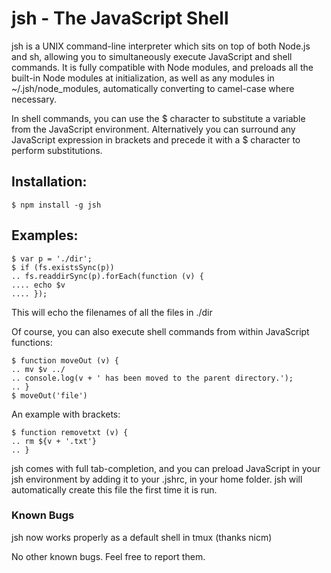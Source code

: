 # jsh - The JavaScript Shell
jsh is a UNIX command-line interpreter which sits on top of both Node.js and sh, allowing you to simultaneously execute JavaScript and shell commands. It is fully compatible with Node modules, and preloads all the built-in Node modules at initialization, as well as any modules in ~/.jsh/node_modules, automatically converting to camel-case where necessary.

In shell commands, you can use the $ character to substitute a variable from the JavaScript environment. Alternatively you can surround any JavaScript expression in brackets and precede it with a $ character to perform substitutions.

## Installation:

```
$ npm install -g jsh
```

## Examples:
```
$ var p = './dir';
$ if (fs.existsSync(p))
.. fs.readdirSync(p).forEach(function (v) {
.... echo $v
.... });
```

This will echo the filenames of all the files in ./dir

Of course, you can also execute shell commands from within JavaScript functions:

```
$ function moveOut (v) {
.. mv $v ../
.. console.log(v + ' has been moved to the parent directory.');
.. }
$ moveOut('file')
```

An example with brackets:
```
$ function removetxt (v) {
.. rm ${v + '.txt'}
.. }
```

jsh comes with full tab-completion, and you can preload JavaScript in your jsh environment by adding it to your .jshrc, in your home folder. jsh will automatically create this file the first time it is run.

### Known Bugs

jsh now works properly as a default shell in tmux (thanks nicm)

No other known bugs. Feel free to report them.
